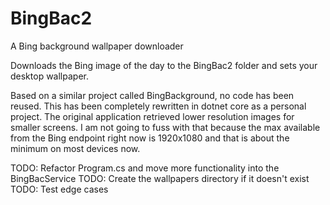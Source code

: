 # BingBac2
A Bing background wallpaper downloader

Downloads the Bing image of the day to the BingBac2 folder and sets your desktop wallpaper.

Based on a similar project called BingBackground, no code has been reused. This has been completely rewritten in dotnet core as a personal project. The original application retrieved lower resolution images for smaller screens. I am not going to fuss with that because the max available from the Bing endpoint right now is 1920x1080 and that is about the minimum on most devices now.

TODO: Refactor Program.cs and move more functionality into the BingBacService
TODO: Create the wallpapers directory if it doesn't exist
TODO: Test edge cases